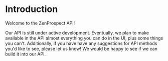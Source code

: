 
# Introduction

Welcome to the ZenProspect API! 

Our API is still under active development. Eventually, we plan to make available in the API almost everything you can do in the UI, plus some things you can't. Additionally, if you have have any suggestions for API methods you'd like to see, please let us know! We would be happy to see if we can build it into our API.
